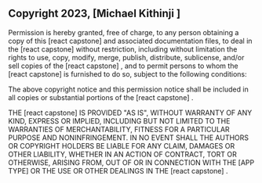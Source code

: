 ## Copyright 2023, [Michael Kithinji ]


Permission is hereby granted, free of charge, to any person obtaining a copy of this [react capstone] and associated documentation files, to deal in the [react capstone]  without restriction, including without limitation the rights to use, copy, modify, merge, publish, distribute, sublicense, and/or sell copies of the [react capstone] , and to permit persons to whom the [react capstone]  is furnished to do so, subject to the following conditions:

The above copyright notice and this permission notice shall be included in all copies or substantial portions of the [react capstone] .

THE [react capstone]  IS PROVIDED "AS IS", WITHOUT WARRANTY OF ANY KIND, EXPRESS OR IMPLIED, INCLUDING BUT NOT LIMITED TO THE WARRANTIES OF MERCHANTABILITY, FITNESS FOR A PARTICULAR PURPOSE AND NONINFRINGEMENT. IN NO EVENT SHALL THE AUTHORS OR COPYRIGHT HOLDERS BE LIABLE FOR ANY CLAIM, DAMAGES OR OTHER LIABILITY, WHETHER IN AN ACTION OF CONTRACT, TORT OR OTHERWISE, ARISING FROM, OUT OF OR IN CONNECTION WITH THE [APP TYPE] OR THE USE OR OTHER DEALINGS IN THE [react capstone] .
